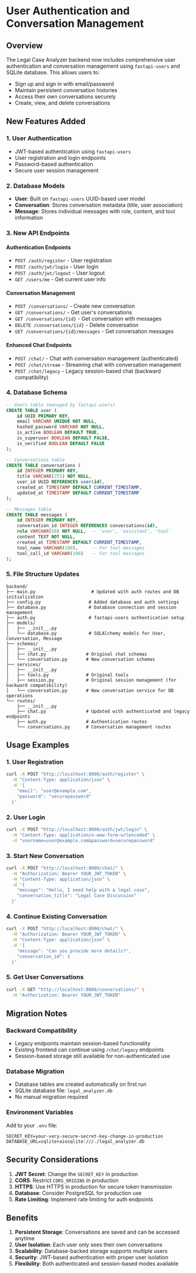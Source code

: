 # User Authentication and Conversation Management

## Overview

The Legal Case Analyzer backend now includes comprehensive user authentication and conversation management using `fastapi-users` and SQLite database. This allows users to:

- Sign up and sign in with email/password
- Maintain persistent conversation histories
- Access their own conversations securely
- Create, view, and delete conversations

## New Features Added

### 1. **User Authentication**
- JWT-based authentication using `fastapi-users`
- User registration and login endpoints
- Password-based authentication
- Secure user session management

### 2. **Database Models**
- **User**: Built on `fastapi-users` UUID-based user model
- **Conversation**: Stores conversation metadata (title, user association)
- **Message**: Stores individual messages with role, content, and tool information

### 3. **New API Endpoints**

#### Authentication Endpoints
- `POST /auth/register` - User registration
- `POST /auth/jwt/login` - User login
- `POST /auth/jwt/logout` - User logout
- `GET /users/me` - Get current user info

#### Conversation Management
- `POST /conversations/` - Create new conversation
- `GET /conversations/` - Get user's conversations
- `GET /conversations/{id}` - Get conversation with messages
- `DELETE /conversations/{id}` - Delete conversation
- `GET /conversations/{id}/messages` - Get conversation messages

#### Enhanced Chat Endpoints
- `POST /chat/` - Chat with conversation management (authenticated)
- `POST /chat/stream` - Streaming chat with conversation management
- `POST /chat/legacy` - Legacy session-based chat (backward compatibility)

### 4. **Database Schema**

```sql
-- Users table (managed by fastapi-users)
CREATE TABLE user (
    id UUID PRIMARY KEY,
    email VARCHAR UNIQUE NOT NULL,
    hashed_password VARCHAR NOT NULL,
    is_active BOOLEAN DEFAULT TRUE,
    is_superuser BOOLEAN DEFAULT FALSE,
    is_verified BOOLEAN DEFAULT FALSE
);

-- Conversations table
CREATE TABLE conversations (
    id INTEGER PRIMARY KEY,
    title VARCHAR(255) NOT NULL,
    user_id UUID REFERENCES user(id),
    created_at TIMESTAMP DEFAULT CURRENT_TIMESTAMP,
    updated_at TIMESTAMP DEFAULT CURRENT_TIMESTAMP
);

-- Messages table
CREATE TABLE messages (
    id INTEGER PRIMARY KEY,
    conversation_id INTEGER REFERENCES conversations(id),
    role VARCHAR(50) NOT NULL,  -- 'user', 'assistant', 'tool'
    content TEXT NOT NULL,
    created_at TIMESTAMP DEFAULT CURRENT_TIMESTAMP,
    tool_name VARCHAR(100),     -- For tool messages
    tool_call_id VARCHAR(100)   -- For tool messages
);
```

### 5. **File Structure Updates**

```
backend/
├── main.py                     # Updated with auth routes and DB initialization
├── config.py                  # Added database and auth settings
├── database.py                # Database connection and session management
├── auth.py                    # fastapi-users authentication setup
├── models/
│   ├── __init__.py
│   └── database.py            # SQLAlchemy models for User, Conversation, Message
├── schemas/
│   ├── __init__.py
│   ├── chat.py               # Original chat schemas
│   └── conversation.py       # New conversation schemas
├── services/
│   ├── __init__.py
│   ├── tools.py              # Original tools
│   ├── session.py            # Original session management (for backward compatibility)
│   └── conversation.py       # New conversation service for DB operations
└── routes/
    ├── __init__.py
    ├── chat.py               # Updated with authenticated and legacy endpoints
    ├── auth.py               # Authentication routes
    └── conversations.py      # Conversation management routes
```

## Usage Examples

### 1. User Registration
```bash
curl -X POST "http://localhost:8000/auth/register" \
  -H "Content-Type: application/json" \
  -d '{
    "email": "user@example.com",
    "password": "securepassword"
  }'
```

### 2. User Login
```bash
curl -X POST "http://localhost:8000/auth/jwt/login" \
  -H "Content-Type: application/x-www-form-urlencoded" \
  -d "username=user@example.com&password=securepassword"
```

### 3. Start New Conversation
```bash
curl -X POST "http://localhost:8000/chat/" \
  -H "Authorization: Bearer YOUR_JWT_TOKEN" \
  -H "Content-Type: application/json" \
  -d '{
    "message": "Hello, I need help with a legal case",
    "conversation_title": "Legal Case Discussion"
  }'
```

### 4. Continue Existing Conversation
```bash
curl -X POST "http://localhost:8000/chat/" \
  -H "Authorization: Bearer YOUR_JWT_TOKEN" \
  -H "Content-Type: application/json" \
  -d '{
    "message": "Can you provide more details?",
    "conversation_id": 1
  }'
```

### 5. Get User Conversations
```bash
curl -X GET "http://localhost:8000/conversations/" \
  -H "Authorization: Bearer YOUR_JWT_TOKEN"
```

## Migration Notes

### Backward Compatibility
- Legacy endpoints maintain session-based functionality
- Existing frontend can continue using `/chat/legacy` endpoints
- Session-based storage still available for non-authenticated use

### Database Migration
- Database tables are created automatically on first run
- SQLite database file: `legal_analyzer.db`
- No manual migration required

### Environment Variables
Add to your `.env` file:
```
SECRET_KEY=your-very-secure-secret-key-change-in-production
DATABASE_URL=sqlite+aiosqlite:///./legal_analyzer.db
```

## Security Considerations

1. **JWT Secret**: Change the `SECRET_KEY` in production
2. **CORS**: Restrict `CORS_ORIGINS` in production
3. **HTTPS**: Use HTTPS in production for secure token transmission
4. **Database**: Consider PostgreSQL for production use
5. **Rate Limiting**: Implement rate limiting for auth endpoints

## Benefits

1. **Persistent Storage**: Conversations are saved and can be accessed anytime
2. **User Isolation**: Each user only sees their own conversations
3. **Scalability**: Database-backed storage supports multiple users
4. **Security**: JWT-based authentication with proper user isolation
5. **Flexibility**: Both authenticated and session-based modes available
